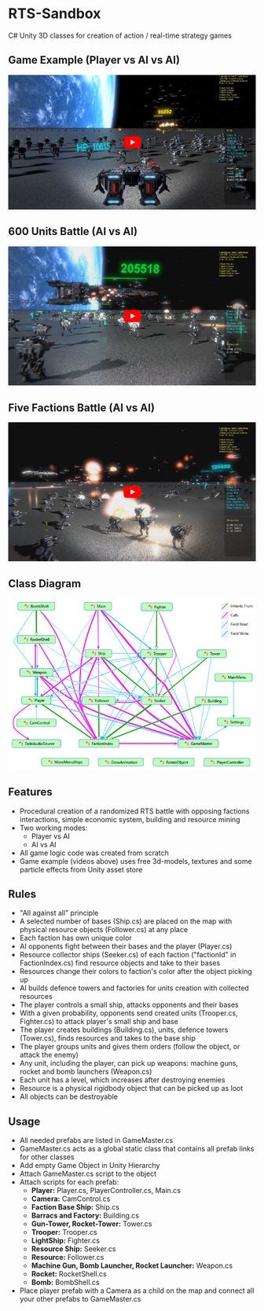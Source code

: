 # RTS-Sandbox
C# Unity 3D classes for creation of action / real-time strategy games

## Game Example (Player vs AI vs AI)

[![](img/preview_1.png?raw=true)](https://youtu.be/i8iyddmY-NE "Game Example")

## 600 Units Battle (AI vs AI)

[![](img/preview_2.png?raw=true)](https://youtu.be/QG2a9d7SQ80 "Battle Simulation")

## Five Factions Battle (AI vs AI)

[![](img/preview_3.png?raw=true)](https://youtu.be/QG2a9d7SQ80 "Battle Simulation")

## Class Diagram

![](img/codemap_white.png)

## Features
- Procedural creation of a randomized RTS battle with opposing factions interactions, simple economic system, building and resource mining
- Two working modes:
  - Player vs AI
  - AI vs AI
- All game logic code was created from scratch
- Game example (videos above) uses free 3d-models, textures and some particle effects from Unity asset store

## Rules

- "All against all" principle
- A selected number of bases (Ship.cs) are placed on the map with physical resource objects (Follower.cs) at any place
- Each faction has own unique color
- AI opponents fight between their bases and the player (Player.cs)
- Resource collector ships (Seeker.cs) of each faction ("factionId" in FactionIndex.cs) find resource objects and take to their bases
- Resources change their colors to faction's color after the object picking up
- AI builds defence towers and factories for units creation with collected resources
- The player controls a small ship, attacks opponents and their bases
- With a given probability, opponents send created units (Trooper.cs, Fighter.cs) to attack player's small ship and base
- The player creates buildings (Building.cs), units, defence towers (Tower.cs), finds resources and takes to the base ship
- The player groups units and gives them orders (follow the object, or attack the enemy)
- Any unit, including the player, can pick up weapons: machine guns, rocket and bomb launchers (Weapon.cs)
- Each unit has a level, which increases after destroying enemies
- Resource is a physical rigidbody object that can be picked up as loot
- All objects can be destroyable

## Usage

- All needed prefabs are listed in GameMaster.cs
- GameMaster.cs acts as a global static class that contains all prefab links for other classes
- Add empty Game Object in Unity Hierarchy
- Attach GameMaster.cs script to the object
- Attach scripts for each prefab:
  - **Player:** Player.cs, PlayerController.cs, Main.cs
  - **Camera:** CamControl.cs
  - **Faction Base Ship:** Ship.cs
  - **Barracs and Factory:** Building.cs
  - **Gun-Tower, Rocket-Tower:** Tower.cs
  - **Trooper:** Trooper.cs
  - **LightShip:** Fighter.cs
  - **Resource Ship:** Seeker.cs
  - **Resource:** Follower.cs
  - **Machine Gun, Bomb Launcher, Rocket Launcher:** Weapon.cs
  - **Rocket:** RocketShell.cs
  - **Bomb:** BombShell.cs
- Place player prefab with a Camera as a child on the map and connect all your other prefabs to GameMaster.cs
